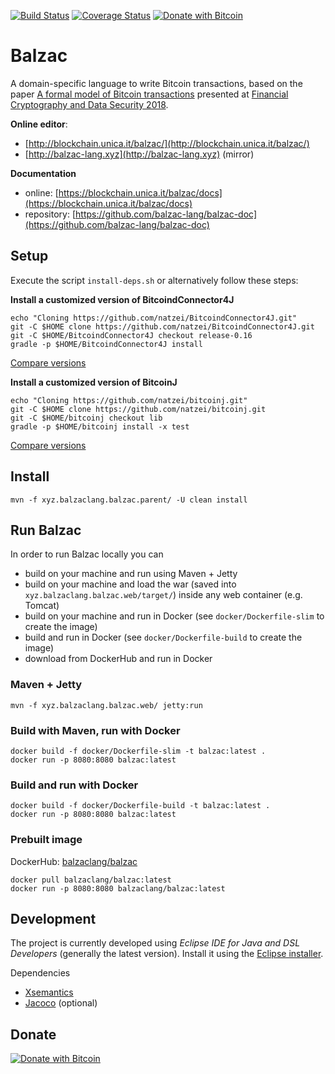 [![Build Status](https://travis-ci.org/balzac-lang/balzac.svg?branch=master)](https://travis-ci.org/balzac-lang/balzac)
[![Coverage Status](https://coveralls.io/repos/github/balzac-lang/balzac/badge.svg)](https://coveralls.io/github/balzac-lang/balzac)
[![Donate with Bitcoin](https://en.cryptobadges.io/badge/micro/1BALZaCuLUEnGYv6TJLMkya6QG1oxM8fKg)](https://en.cryptobadges.io/donate/1BALZaCuLUEnGYv6TJLMkya6QG1oxM8fKg)

# Balzac

A domain-specific language to write Bitcoin transactions, based on the paper
[A formal model of Bitcoin transactions](https://eprint.iacr.org/2017/1124.pdf) presented at [Financial Cryptography and Data Security 2018](http://fc18.ifca.ai/).

**Online editor**:

- [http://blockchain.unica.it/balzac/](http://blockchain.unica.it/balzac/)
- [http://balzac-lang.xyz](http://balzac-lang.xyz) (mirror)

**Documentation**

- online: [https://blockchain.unica.it/balzac/docs](https://blockchain.unica.it/balzac/docs)
- repository: [https://github.com/balzac-lang/balzac-doc](https://github.com/balzac-lang/balzac-doc)




## Setup

Execute the script `install-deps.sh` or alternatively follow these steps:

**Install a customized version of BitcoindConnector4J**
```
echo "Cloning https://github.com/natzei/BitcoindConnector4J.git"
git -C $HOME clone https://github.com/natzei/BitcoindConnector4J.git
git -C $HOME/BitcoindConnector4J checkout release-0.16
gradle -p $HOME/BitcoindConnector4J install
```
[Compare versions](https://github.com/SulacoSoft/BitcoindConnector4J/compare/master...natzei:master)

**Install a customized version of BitcoinJ**
```
echo "Cloning https://github.com/natzei/bitcoinj.git"
git -C $HOME clone https://github.com/natzei/bitcoinj.git
git -C $HOME/bitcoinj checkout lib
gradle -p $HOME/bitcoinj install -x test
```
[Compare versions](https://github.com/bitcoinj/bitcoinj/compare/master...natzei:lib)

## Install
```
mvn -f xyz.balzaclang.balzac.parent/ -U clean install
```

## Run Balzac

In order to run Balzac locally you can

- build on your machine and run using Maven + Jetty
- build on your machine and load the war (saved into `xyz.balzaclang.balzac.web/target/`) inside any web container (e.g. Tomcat)
- build on your machine and run in Docker (see `docker/Dockerfile-slim` to create the image)
- build and run in Docker (see `docker/Dockerfile-build` to create the image)
- download from DockerHub and run in Docker

### Maven + Jetty

```
mvn -f xyz.balzaclang.balzac.web/ jetty:run
```

### Build with Maven, run with Docker

```
docker build -f docker/Dockerfile-slim -t balzac:latest .
docker run -p 8080:8080 balzac:latest
```

### Build and run with Docker

```
docker build -f docker/Dockerfile-build -t balzac:latest .
docker run -p 8080:8080 balzac:latest
```

### Prebuilt image

DockerHub: [balzaclang/balzac](https://hub.docker.com/r/balzaclang/balzac)

```
docker pull balzaclang/balzac:latest
docker run -p 8080:8080 balzaclang/balzac:latest
```


## Development

The project is currently developed using *Eclipse IDE for Java and DSL Developers* (generally the latest version).
Install it using the [Eclipse installer](http://www.eclipse.org/downloads/eclipse-packages/).

Dependencies
- [Xsemantics](https://github.com/eclipse/xsemantics)
- [Jacoco](http://www.eclemma.org/installation.html) (optional)

## Donate

[![Donate with Bitcoin](https://en.cryptobadges.io/badge/big/1BALZaCuLUEnGYv6TJLMkya6QG1oxM8fKg)](https://en.cryptobadges.io/donate/1BALZaCuLUEnGYv6TJLMkya6QG1oxM8fKg)
